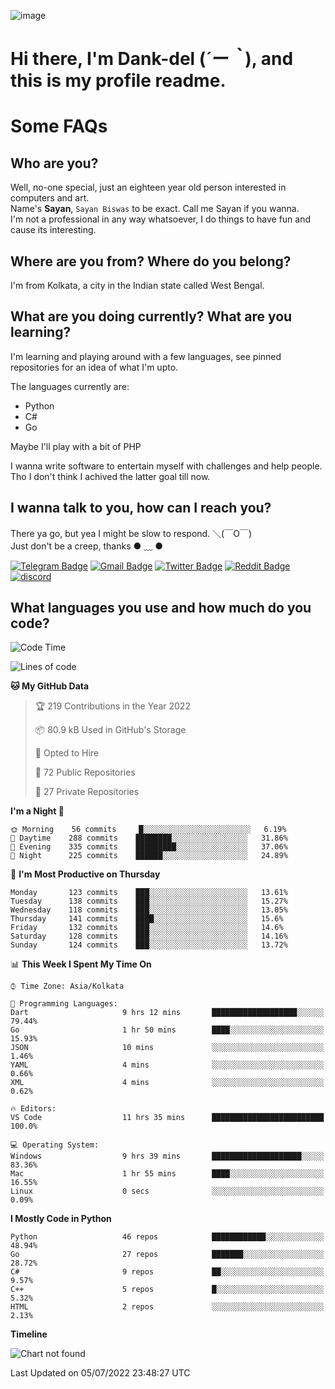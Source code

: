 ![image](https://user-images.githubusercontent.com/63096193/125182844-29f20800-e22f-11eb-8dc9-b0f2d29647bb.png)

# **Hi there, I'm Dank-del (*´ー｀*), and this is my profile readme.**
<!--  [![Profile views](https://gpvc.arturio.dev/dank-del)](https://github.com/dank-del) -->
# Some FAQs

## **Who are you?**

Well, no-one special, just an eighteen year old person interested in computers and art. \
Name's **Sayan**, `Sayan Biswas` to be exact. Call me Sayan if you wanna. \
I'm not a professional in any way whatsoever, I do things to have fun and cause its interesting.

## **Where are you from? Where do you belong?**

I'm from Kolkata, a city in the Indian state called West Bengal.

## **What are you doing currently? What are you learning?**

I'm learning and playing around with a few languages, see pinned repositories for an idea of what I'm upto.

The languages currently are:

- Python
- C#
- Go

Maybe I'll play with a bit of PHP

I wanna write software to entertain myself with challenges and help people. \
Tho I don't think I achived the latter goal till now.

<!--## **Eww, I see a weeb profile.**

Can't help it, it's the best way to hide my face on this account
> Why do people hate weebs .-.

## **Cool, what more interests you?**

My interests are quite, weird. They're scattered all over the place. \
I've been fascinated by music and have studied it since the age of 6, I've performed on stage and on air but yeah now I've been away from that. I specialize in key instruments. \
Another thing that interests me is Media Production, aka, working with audio, video and broadcasting media.

> I just like art in general. also feeds the reason of me being obsessed with Japanese drawings (⋟ ﹏ ⋞)-->

## **I wanna talk to you, how can I reach you?**

There ya go, but yea I might be slow to respond. ＼(￣O￣) \
Just don't be a creep, thanks ● ﹏ ●

[![Telegram Badge](https://img.shields.io/badge/-dank_as_fuck-1ca0f1?style=flat-square&logo=telegram&logoColor=white&link=https://t.me/dank_as_fuck)](https://t.me/dank_as_fuck)
[![Gmail Badge](https://img.shields.io/badge/-chizuru@kanojo.tk-c14438?style=flat-square&logo=Gmail&logoColor=white&link=mailto:chizuru@kanojo.tk)](mailto:chizuru@kanojo.tk)
[![Twitter Badge](https://img.shields.io/twitter/follow/TheDankDel?style=social)](https://twitter.com/TheDankDel)
[![Reddit Badge](https://img.shields.io/reddit/user-karma/combined/dank_as_fuck_?style=social)](https://www.reddit.com/user/dank_as_fuck_/)
[![discord](https://discord-md-badge.vercel.app/api/shield/506536929152466945?style=social)](https://discordapp.com/users/506536929152466945)

## **What languages you use and how much do you code?**

<!--START_SECTION:waka-->
![Code Time](http://img.shields.io/badge/Code%20Time-635%20hrs%2027%20mins-blue)

![Lines of code](https://img.shields.io/badge/From%20Hello%20World%20I%27ve%20Written-760%20Thousand%20lines%20of%20code-blue)

**🐱 My GitHub Data** 

> 🏆 219 Contributions in the Year 2022
 > 
> 📦 80.9 kB Used in GitHub's Storage 
 > 
> 💼 Opted to Hire
 > 
> 📜 72 Public Repositories 
 > 
> 🔑 27 Private Repositories  
 > 
**I'm a Night 🦉** 

```text
🌞 Morning    56 commits     █░░░░░░░░░░░░░░░░░░░░░░░░   6.19% 
🌆 Daytime    288 commits    ████████░░░░░░░░░░░░░░░░░   31.86% 
🌃 Evening    335 commits    █████████░░░░░░░░░░░░░░░░   37.06% 
🌙 Night      225 commits    ██████░░░░░░░░░░░░░░░░░░░   24.89%

```
📅 **I'm Most Productive on Thursday** 

```text
Monday       123 commits    ███░░░░░░░░░░░░░░░░░░░░░░   13.61% 
Tuesday      138 commits    ███░░░░░░░░░░░░░░░░░░░░░░   15.27% 
Wednesday    118 commits    ███░░░░░░░░░░░░░░░░░░░░░░   13.05% 
Thursday     141 commits    ████░░░░░░░░░░░░░░░░░░░░░   15.6% 
Friday       132 commits    ███░░░░░░░░░░░░░░░░░░░░░░   14.6% 
Saturday     128 commits    ███░░░░░░░░░░░░░░░░░░░░░░   14.16% 
Sunday       124 commits    ███░░░░░░░░░░░░░░░░░░░░░░   13.72%

```


📊 **This Week I Spent My Time On** 

```text
⌚︎ Time Zone: Asia/Kolkata

💬 Programming Languages: 
Dart                     9 hrs 12 mins       ███████████████████░░░░░░   79.44% 
Go                       1 hr 50 mins        ████░░░░░░░░░░░░░░░░░░░░░   15.93% 
JSON                     10 mins             ░░░░░░░░░░░░░░░░░░░░░░░░░   1.46% 
YAML                     4 mins              ░░░░░░░░░░░░░░░░░░░░░░░░░   0.66% 
XML                      4 mins              ░░░░░░░░░░░░░░░░░░░░░░░░░   0.62%

🔥 Editors: 
VS Code                  11 hrs 35 mins      █████████████████████████   100.0%

💻 Operating System: 
Windows                  9 hrs 39 mins       ████████████████████░░░░░   83.36% 
Mac                      1 hr 55 mins        ████░░░░░░░░░░░░░░░░░░░░░   16.55% 
Linux                    0 secs              ░░░░░░░░░░░░░░░░░░░░░░░░░   0.09%

```

**I Mostly Code in Python** 

```text
Python                   46 repos            ████████████░░░░░░░░░░░░░   48.94% 
Go                       27 repos            ███████░░░░░░░░░░░░░░░░░░   28.72% 
C#                       9 repos             ██░░░░░░░░░░░░░░░░░░░░░░░   9.57% 
C++                      5 repos             █░░░░░░░░░░░░░░░░░░░░░░░░   5.32% 
HTML                     2 repos             ░░░░░░░░░░░░░░░░░░░░░░░░░   2.13%

```


**Timeline**

![Chart not found](https://raw.githubusercontent.com/Dank-del/Dank-del/main/charts/bar_graph.png) 


 Last Updated on 05/07/2022 23:48:27 UTC
<!--END_SECTION:waka-->

<!--## **Can I stalk your spotify?**

Um sure.

![OwO Spotify](https://spotify-recently-played-readme.vercel.app/api?user=31fdrsslnr7nvq4ytqwtw7c4rxfm&count=5)-->
